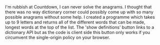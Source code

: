 I'm rubbish at Countdown, I can never solve the anagrams. I thought that there was no way dictionary corner could possibly come up with so many possible anagrams without some help. I created a programme which takes up to 9 letters and returns all of the different words that can be made, longest words at the top of the list. The 'show definitions' button links to a dictionary API but as the code is client side this button only works if you circumvent the single-origin policy on your browser. 
